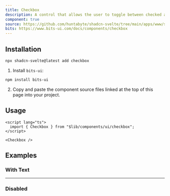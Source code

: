 ```yaml
---
title: Checkbox
description: A control that allows the user to toggle between checked and not checked.
component: true
source: https://github.com/huntabyte/shadcn-svelte/tree/main/apps/www/src/lib/registry/default/ui/checkbox
bits: https://www.bits-ui.com/docs/components/checkbox
---
```


<script>
  import { ComponentPreview, ManualInstall } from '$lib/components/docs';
</script>

<ComponentPreview name="checkbox-demo">

<div />

</ComponentPreview>

## Installation

```bash
npx shadcn-svelte@latest add checkbox
```

<ManualInstall>

1. Install `bits-ui`:

```bash
npm install bits-ui
```

2. Copy and paste the component source files linked at the top of this page into your project.

</ManualInstall>

## Usage

```svelte
<script lang="ts">
  import { Checkbox } from "$lib/components/ui/checkbox";
</script>
```

```svelte
<Checkbox />
```

## Examples

### With Text

<ComponentPreview name="checkbox-with-text">

<div />

</ComponentPreview>

---

### Disabled

<ComponentPreview name="checkbox-disabled">

<div />

</ComponentPreview>
